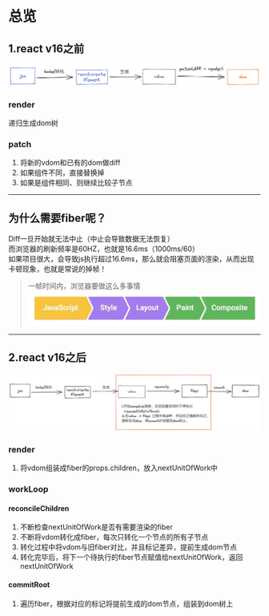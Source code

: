 # 总览

## 1.react v16之前

![before-16](./image/Before-16.png)

### render

递归生成dom树

### patch
  
1. 将新的vdom和已有的dom做diff
2. 如果组件不同，直接替换掉
3. 如果是组件相同、则继续比较子节点

***
## 为什么需要fiber呢？

Diff一旦开始就无法中止（中止会导致数据无法恢复）  
而浏览器的刷新频率是60HZ，也就是16.6ms（1000ms/60）   
如果项目很大，会导致js执行超过16.6ms，那么就会阻塞页面的渲染，从而出现卡顿现象，也就是常说的掉帧！

> 一帧时间内，浏览器要做这么多事情
![paint](./image/paint.png)

***

## 2.react v16之后

![After-16](./image/After-16.png)

### render

1. 将vdom组装成fiber的props.children，放入nextUnitOfWork中

### workLoop

#### reconcileChildren

1. 不断检查nextUnitOfWork是否有需要渲染的fiber  
2. 不断将vdom转化成fiber，每次只转化一个节点的所有子节点  
3. 转化过程中将vdom与旧fiber对比，并且标记差异，提前生成dom节点  
4. 转化完毕后，将下一个待执行的fiber节点赋值给nextUnitOfWork，返回nextUnitOfWork

#### commitRoot

1. 遍历fiber，根据对应的标记将提前生成的dom节点，组装到dom树上
